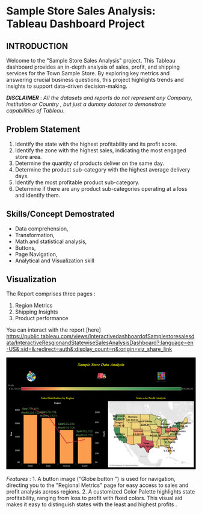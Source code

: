 # Sample Store Sales Analysis: Tableau Dashboard Project

## INTRODUCTION

Welcome to the "Sample Store Sales Analysis" project. This Tableau dashboard provides an in-depth analysis of sales, profit, and shipping services for the Town Sample Store. By exploring key metrics and answering crucial business questions, this project highlights trends and insights to support data-driven decision-making.

**_DISCLAIMER_** : _All the datasets and reports do not represent any Company, Institution or Country , but just a dummy dataset to demonstrate capabilities of Tableau_.
 
## Problem Statement
1. Identify the state with the highest profitability and its profit score.
2. Identify the zone with the highest sales, indicating the most engaged store area.
3. Determine the quantity of products deliver on the same day.
4. Determine the product sub-category with the highest average delivery days.
5. Identify the most profitable product sub-category.
6. Determine if there are any product sub-categories operating at a loss and identify them.

## Skills/Concept Demostrated
- Data comprehension,
- Transformation,
- Math and statistical analysis,
- Buttons,
- Page Navigation,
- Analytical and Visualization skill

## Visualization
The Report comprises three pages :
1. Region Metrics
2. Shipping Insights
3. Product performance

You can interact with the report [here] https://public.tableau.com/views/InteractivedashboardofSamplestoresalesdata/InteractiveResgionandStatewiseSalesAnalysisDashboard?:language=en-US&:sid=&:redirect=auth&:display_count=n&:origin=viz_share_link

![](Region_Wise_Sales_Analysis.png)

 _Features_ : 1. A button image ("Globe button ") is used for navigation, directing you to the "Regional Metrics" page for easy access to sales and profit analysis across regions.
2. A customized Color Palette highlights state profitability, ranging from loss to profit with fixed colors. This visual aid makes it easy to distinguish states with the least and highest profits .



















